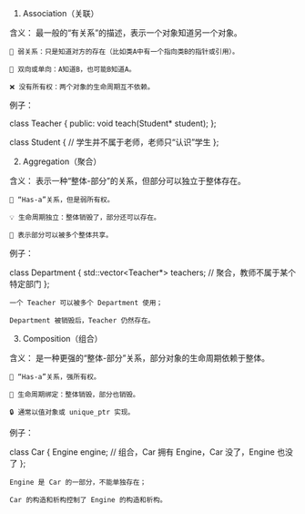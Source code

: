 1. Association（关联）

含义： 最一般的“有关系”的描述，表示一个对象知道另一个对象。

    🔗 弱关系：只是知道对方的存在（比如类A中有一个指向类B的指针或引用）。

    🧭 双向或单向：A知道B，也可能B知道A。

    ❌ 没有所有权：两个对象的生命周期互不依赖。

例子：

class Teacher {
public:
    void teach(Student* student);
};

class Student {
    // 学生并不属于老师，老师只“认识”学生
};

2. Aggregation（聚合）

含义： 表示一种“整体-部分”的关系，但部分可以独立于整体存在。

    🧱 “Has-a”关系，但是弱所有权。

    💡 生命周期独立：整体销毁了，部分还可以存在。

    🔗 表示部分可以被多个整体共享。

例子：

class Department {
    std::vector<Teacher*> teachers;  // 聚合，教师不属于某个特定部门
};

    一个 Teacher 可以被多个 Department 使用；

    Department 被销毁后，Teacher 仍然存在。

3. Composition（组合）

含义： 是一种更强的“整体-部分”关系，部分对象的生命周期依赖于整体。

    🧱 “Has-a”关系，强所有权。

    🧨 生命周期绑定：整体销毁，部分也销毁。

    🔒 通常以值对象或 unique_ptr 实现。

例子：

class Car {
    Engine engine; // 组合，Car 拥有 Engine，Car 没了，Engine 也没了
};

    Engine 是 Car 的一部分，不能单独存在；

    Car 的构造和析构控制了 Engine 的构造和析构。